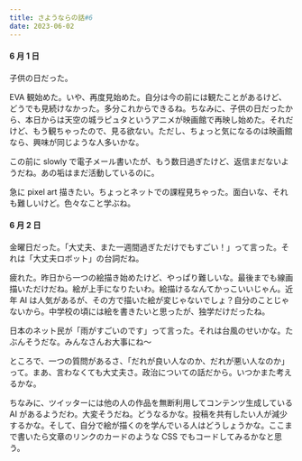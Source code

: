 ```yaml
---
title: さようならの話#6
date: 2023-06-02
---
```


#### 6 月 1 日

子供の日だった。

EVA 観始めた。いや、再度見始めた。自分は今の前には観たことがあるけど、どうでも見続けなかった。多分これからできるね。ちなみに、子供の日だったから、本日からは天空の城ラピュタというアニメが映画館で再映し始めた。それだけど、もう観ちゃったので、見る欲ない。ただし、ちょっと気になるのは映画館なら、興味が同じような人多いかな。

この前に slowly で電子メール書いたが、もう数日過ぎたけど、返信まだないようだね。あの垢はまだ活動しているのに。

急に pixel art 描きたい。ちょっとネットでの課程見ちゃった。面白いな、それも難しいけど。色々なこと学ぶね。

#### 6 月 2 日

金曜日だった。「大丈夫、また一週間過ぎただけでもすごい！」って言った。それは「大丈夫ロボット」の台詞だね。

疲れた。昨日から一つの絵描き始めたけど、やっぱり難しいな。最後までも線画描いただけだね。絵が上手になりたいわ。絵描けるなんてかっこいいじゃん。近年 AI は人気があるが、その方で描いた絵が変じゃないでしょ？自分のことじゃないから。中学校の頃には絵を書きたいと思ったが、独学だけだったね。

日本のネット民が「雨がすごいのです」って言った。それは台風のせいかな。たぶんそうだな。みんなさんお大事にね～

ところで、一つの質問があるさ、「だれが良い人なのか、だれが悪い人なのか」って。まあ、言わなくても大丈夫さ。政治についての話だから。いつかまた考えるかな。

ちなみに、ツイッターには他の人の作品を無断利用してコンテンツ生成している AI があるようだわ。大変そうだね。どうなるかな。投稿を共有したい人が減少するかな。そして、自分で絵が描くのを学んでいる人はどうしょうかな。<span class="heimu" title="你知道的太多了">ここまで書いたら文章のリンクのカードのような CSS でもコードしてみるかなと思う。</span>









